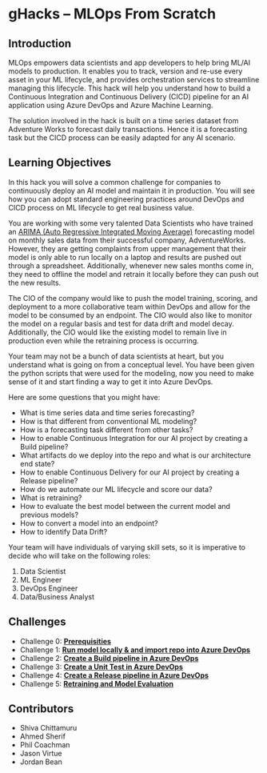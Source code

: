 # gHacks – MLOps From Scratch

## Introduction

MLOps empowers data scientists and app developers to help bring ML/AI models to production. It enables you to track, version and re-use every asset in your ML lifecycle, and provides orchestration services to streamline managing this lifecycle. This hack will help you understand how to build a Continuous Integration and Continuous Delivery (CICD) pipeline for an AI application using Azure DevOps and Azure Machine Learning.

The solution involved in the hack is built on a time series dataset from Adventure Works to forecast daily transactions. Hence it is a forecasting task but the CICD process can be easily adapted for any AI scenario.

## Learning Objectives

In this hack you will solve a common challenge for companies to continuously deploy an AI model and maintain it in production. You will see how you can adopt standard engineering practices around DevOps and CICD process on ML lifecycle to get real business value.

You are working with some very talented Data Scientists who have trained an [ARIMA (Auto Regressive Integrated Moving Average)](https://en.wikipedia.org/wiki/Autoregressive_integrated_moving_average) forecasting model on monthly sales data from their successful company, AdventureWorks. However, they are getting complaints from upper management that their model is only able to run locally on a laptop and results are pushed out through a spreadsheet. Additionally, whenever new sales months come in, they need to offline the model and retrain it locally before they can push out the new results.

The CIO of the company would like to push the model training, scoring, and deployment to a more collaborative team within DevOps and allow for the model to be consumed by an endpoint. The CIO would also like to monitor the model on a regular basis and test for data drift and model decay. Additionally, the CIO would like the existing model to remain live in production even while the retraining process is occurring.

Your team may not be a bunch of data scientists at heart, but you understand what is going on from a conceptual level.  You have been given the python scripts that were used for the modeling, now you need to make sense of it and start finding a way to get it into Azure DevOps.

Here are some questions that you might have:

  - What is time series data and time series forecasting?
  - How is that different from conventional ML modeling?
  - How is a forecasting task different from other tasks?
  - How to enable Continuous Integration for our AI project by creating a Build pipeline? 
  - What artifacts do we deploy into the repo and what is our architecture end state?
  - How to enable Continuous Delivery for our AI project by creating a Release pipeline? 
  - How do we automate our ML lifecycle and score our data?
  - What is retraining? 
  - How to evaluate the best model between the current model and previous models?
  - How to convert a model into an endpoint?
  - How to identify Data Drift?

Your team will have individuals of varying skill sets, so it is imperative to decide who will take on the following roles:
1. Data Scientist
2. ML Engineer
3. DevOps Engineer
4. Data/Business Analyst

## Challenges

-  Challenge 0: **[Prerequisities](Student/Challenge-00.md)**
-  Challenge 1: **[Run model locally & and import repo into Azure DevOps](Student/Challenge-01.md)**
-  Challenge 2: **[Create a Build pipeline in Azure DevOps](Student/Challenge-02.md)**
-  Challenge 3: **[Create a Unit Test in Azure DevOps](Student/Challenge-03.md)**
-  Challenge 4: **[Create a Release pipeline in Azure DevOps](Student/Challenge-04.md)**
-  Challenge 5: **[Retraining and Model Evaluation](Student/Challenge-05.md)**

## Contributors

- Shiva Chittamuru
- Ahmed Sherif
- Phil Coachman
- Jason Virtue
- Jordan Bean
